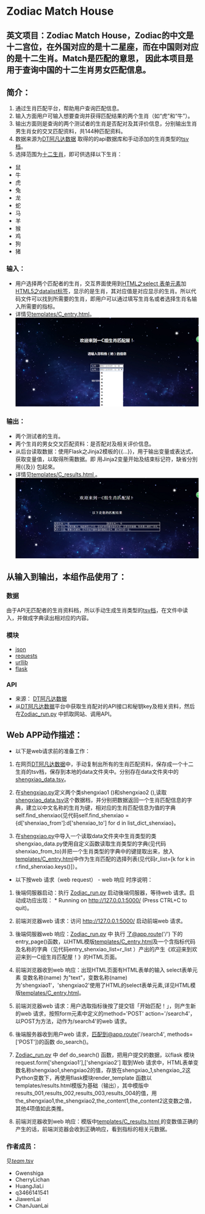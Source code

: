 # Zodiac Match House
英文项目：Zodiac Match House，Zodiac的中文是十二宫位，在外国对应的是十二星座，而在中国则对应的是十二生肖。Match是匹配的意思， 因此本项目是用于查询中国的十二生肖男女匹配信息。
-------------------

		
## 简介： 
1. 通过生肖匹配平台，帮助用户查询匹配信息。
2. 输入方面用户可输入想要查询并获得匹配结果的两个生肖（如“虎”和“牛”）。
3. 输出方面则是查询的两个测试者的生肖是否配对及其评价信息，分别输出生肖男生肖女的交叉匹配资料，共144种匹配资料。
4. 数据来源为[DT阿凡达数据](http://avatardata.cn/Docs/Api/08803b8c-6ce0-4dd0-9809-361a06f25c99) 取得的的api数据库和手动添加的生肖类型的[tsv档](data/shengxiao_data.tsv)。
5. 选择范围为[十二生肖](data/shengxiao_data.tsv)，即可供选择以下生肖：
* 鼠
* 牛
* 虎
* 兔
* 龙
* 蛇
* 马
* 羊
* 猴
* 鸡
* 狗
* 猪

### 输入：
* 用户选择两个匹配者的生肖，交互界面使用到[HTML之select 表单元素](http://www.w3school.com.cn/tags/tag_select.asp)加[HTML5之datalist标签](http://www.w3school.com.cn/html5/html5_datalist.asp)，显示的是生肖，其对应值是对应显示的生肖。所以代码文件可以找到所需要的生肖，即用户可以通过填写生肖名或者选择生肖名输入所需要的指标。 
* 详情见[templates/C_entry.html](templates/C_entry.html)。
![输入](输入.png) 

### 输出：
* 两个测试者的生肖。
* 两个生肖的男女交叉匹配资料：是否配对及相关评价信息。
* 从后台读取数据：使用Flask之Jinja2模板的{{...}}，用于输出变量或表达式，获取变量值，以取得所需数据。即 用Jinja2变量开始及结束标记符，缺省分別用{{及}} 包起來。
* 详情见[templates/C_results.html ](templates/C_results.html)。
![输出](输出.png)


## 从输入到输出，本组作品使用了：

### 数据
 由于API无匹配者的生肖资料档，所以手动生成生肖类型的[tsv档](data/shengxiao_data.tsv)，在文件中读入，并做成字典读出相对应的内容。

### 模块
* [json](http://www.json.org/json-zh.html)</br>
* [requests](http://cn.python-requests.org/zh_CN/latest/)</br>
* [urllib](https://baijiahao.baidu.com/po/feed/share?wfr=spider&for=pc&context=%7B"sourceFrom"%3A"bjh"%2C"nid"%3A"news_3437549851525350677"%7D)</br>
* [flask](http://www.liaoxuefeng.com/wiki/001374738125095c955c1e6d8bb493182103fac9270762a000/001386832805619b3e68a9cf16c4d0398d8af8f6d50e740000)</br>

### API
* 来源： [DT阿凡达数据](http://avatardata.cn/Docs/Api/08803b8c-6ce0-4dd0-9809-361a06f25c99)
* 从[DT阿凡达数据](http://avatardata.cn/Docs/Api/08803b8c-6ce0-4dd0-9809-361a06f25c99)平台中获取生肖配对的API接口和秘钥key及相关资料，然后在[Zodiac_run.py](Zodiac_run.py) 中抓取网站、调用API。

## Web APP动作描述：

* 以下是web请求前的准备工作：

1. 在网页[DT阿凡达数据](http://avatardata.cn/Docs/Api/08803b8c-6ce0-4dd0-9809-361a06f25c99)中，手动复制出所有的生肖匹配资料，保存成一个十二生肖的tsv档，保存到本地的data文件夹中。分别存在data文件夹中的[shengxiao_data.tsv](data/shengxiao_data.tsv)。

2. 在[shengxiao.py](shengxiao.py)定义两个类shengxiao1 ()和shengxiao2 (),读取[shengxiao_data.tsv](data/shengxiao_data.tsv)这个数据档，并分别把数据返回一个生肖匹配信息的字典，建立以中文名称的生肖为键，相对应的生肖匹配信息为值的字典self.find_shenxiao(见代码self.find_shenxiao = {d['shenxiao_from']:d['shenxiao_to'] for d in list_dict_shenxiao}。

3. 在[shengxiao.py](shengxiao.py)中导入一个读取data文件夹中生肖类型的类shengxiao_data.py使用自定义函数读取生肖类型的字典(见代码shenxiao_from_to)并把一个生肖类型的字典中的键提取出来，放入[templates/C_entry.html](templates/C_entry.html)中作为生肖匹配的选择列表(见代码r_list=[k for k in r.find_shenxiao.keys()]）。


* 以下按web 请求（web request） - web 响应 时序说明：

1. 後端伺服器启动：执行 [Zodiac_run.py](Zodiac_run.py) 启动後端伺服器，等待web 请求。启动成功应出现： * Running on http://127.0.0.1:5000/ (Press CTRL+C to quit)。

2. 前端浏览器web 请求：访问 http://127.0.0.1:5000/ 启动前端web 请求。

3. 後端伺服器web 响应：[Zodiac_run.py](Zodiac_run.py) 中 执行 了@app.route('/') 下的 entry_page()函数，以HTML模版[templates/C_entry.html](templates/C_entry.html)及一个含指标代码及名称的字典（见代码entry_shenxiao_list=r_list ）产出的产生《欢迎来到欢迎来到一C组生肖匹配屋！》的HTML页面。

4. 前端浏览器收到web 响应：出现HTML页面有HTML表单的输入 select表单元素 变数名称(name) 为"text"，变数名称(name)为'shengxiao1'，'shengxiao2'使用了HTML的select表单元素,详见HTML模版[templates/C_entry.html](templates/C_entry.html)。

5. 前端浏览器web 请求：用户选取指标後按了提交钮「开始匹配！」，则产生新的web 请求，按照form元素中定义的method='POST' action='/search4'，以POST为方法，动作为/search4'的web 请求。

6. 後端服务器收到用户web 请求，匹配到@app.route('/search4', methods=['POST'])的函数 do_search()。

7. [Zodiac_run.py](Zodiac_run.py) 中 def do_search() 函数，把用户提交的数据，以flask 模块request.form['shengxiao1'],['shengxiao2']	取到Web 请求中，HTML表单变数名称shengxiao1,shengxiao2的值，存放在shengxiao_1,shengxiao_2这Python变数下，再使用flask模块render_template 函数以templates/results.html模版为基础（输出），其中模版中results_001,results_002,results_003,results_004的值，用the_shengxiao1,the_shengxiao2,the_content1,the_content2这变数之值，其他4项值如此类推。

8. 前端浏览器收到web 响应：模版中[templates/C_results.html ](templates/C_results.html) 的变数值正确的产生的话，前端浏览器会收到正确响应，看到指标的相关元数据。


### 作者成员：
见[_team_.tsv](_team_/_team_.tsv)
* Gwenshiga
* CherryLichan
* HuangJiaLi
* q3466141541
* JiawenLai
* ChanJuanLai


